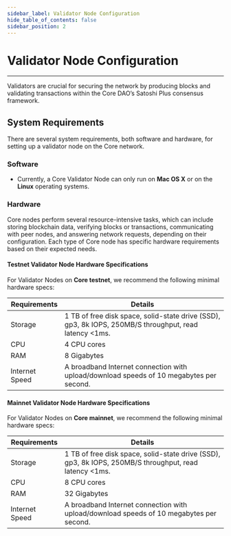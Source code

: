 ```yaml
---
sidebar_label: Validator Node Configuration
hide_table_of_contents: false
sidebar_position: 2
---
```


# Validator Node Configuration
---
Validators are crucial for securing the network by producing blocks and validating transactions within the Core DAO’s Satoshi Plus consensus framework.

## System Requirements

There are several system requirements, both software and hardware, for setting up a validator node on the Core network.

### Software

* Currently, a Core Validator Node can only run on **Mac OS X** or on the **Linux** operating systems.

### Hardware

Core nodes perform several resource-intensive tasks, which can include storing blockchain data, verifying blocks or transactions, communicating with peer nodes, and answering network requests, depending on their configuration. Each type of Core node has specific hardware requirements based on their expected needs.

#### Testnet Validator Node Hardware Specifications

For Validator Nodes on **Core testnet**, we recommend the following minimal hardware specs:

| Requirements   | Details                                                                                                 |  
|----------------|---------------------------------------------------------------------------------------------------------|
| Storage        | 1 TB of free disk space, solid-state drive (SSD), gp3, 8k IOPS, 250MB/S throughput, read latency \<1ms. |
| CPU            | 4 CPU cores                                                                                             |
| RAM            | 8 Gigabytes                                                                                             |
| Internet Speed | A broadband Internet connection with upload/download speeds of 10 megabytes per second.                 |


#### Mainnet Validator Node Hardware Specifications

For Validator Nodes on **Core mainnet**, we recommend the following minimal hardware specs:


| Requirements   | Details                                                                                                 |  
|----------------|---------------------------------------------------------------------------------------------------------|
| Storage        | 1 TB of free disk space, solid-state drive (SSD), gp3, 8k IOPS, 250MB/S throughput, read latency \<1ms. |
| CPU            | 8 CPU cores                                                                                             |
| RAM            | 32 Gigabytes                                                                                            |
| Internet Speed | A broadband Internet connection with upload/download speeds of 10 megabytes per second.                 |
